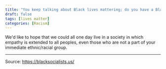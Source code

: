```yaml
---
title: "You keep talking about Black lives mattering; do you have a Black boyfriend/girlfriend you're not telling us about? lol"
draft: false
tags: [lives matter]
categories: [Racism]
---
```


We'd like to hope that we could all one day live in a society in which empathy is extended to all peoples, even those who are not a part of your immediate ethnic/racial group.

----
Source: https://blacksocialists.us/

